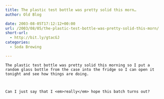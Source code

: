 ```yaml
---
title: The plastic test bottle was pretty solid this morn…
author: Old Blog

date: 2003-08-05T17:12:12+00:00
url: /2003/08/05/the-plastic-test-bottle-was-pretty-solid-this-morn/
short-url:
  - http://bit.ly/gtacGJ
categories:
  - Soda Brewing

---
```

<div class='microid-http+http:sha1:5ca7437d69a6b3ba2da6e88e2c75724f8c515e33'>
  
    The plastic test bottle was pretty solid this morning so I put a random glass bottle from the case into the fridge so I can open it tonight and see how things are doing.
  
  
  
    Can I just say that I <em>really</em> hope this batch turns out?
  
